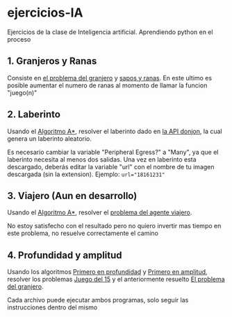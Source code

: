# ejercicios-IA
Ejercicios de la clase de Inteligencia artificial. Aprendiendo python en el proceso

## 1. Granjeros y Ranas
Consiste en [el problema del granjero](https://es.wikipedia.org/wiki/Acertijo_del_lobo,_la_cabra_y_la_col) y [sapos y ranas](https://es.wikipedia.org/wiki/Sapos_y_Ranas). En este ultimo es posible aumentar el numero de ranas al momento de llamar la funcion "juego(n)"

## 2. Laberinto
Usando el [Algoritmo A*](https://es.wikipedia.org/wiki/Algoritmo_de_búsqueda_A*), resolver el laberinto dado en [la API donjon](https://donjon.bin.sh/fantasy/dungeon/labyrinth.cgi), la cual genera un laberinto aleatorio.

Es necesario cambiar la variable "Peripheral Egress?" a "Many", ya que el laberinto necesita al menos dos salidas. Una vez en laberinto esta descargado, deberás editar la variable "url" con el nombre de tu imagen descargada (sin la extension). Ejemplo:
`url="18161231"`

## 3. Viajero (Aun en desarrollo)
Usando el [Algoritmo A*](https://es.wikipedia.org/wiki/Algoritmo_de_búsqueda_A*), resolver el [problema del agente viajero](https://es.wikipedia.org/wiki/Problema_del_viajante).

No estoy satisfecho con el resultado pero no quiero invertir mas tiempo en este problema, no resuelve correctamente el camino

## 4. Profundidad y amplitud
Usando los algoritmos [Primero en profundidad](http://163.10.22.82/OAS/recorrido_grafos/dfs__recorrido_en_profundidad.html) y [Primero en amplitud](http://163.10.22.82/OAS/recorrido_grafos/bfs__recorrido_en_amplitud.html), resolver los problemas [Juego del 15](https://es.wikipedia.org/wiki/Juego_del_15) y el anteriormente resuelto [El problema del granjero](https://es.wikipedia.org/wiki/Acertijo_del_lobo,_la_cabra_y_la_col).

Cada archivo puede ejecutar ambos programas, solo seguir las instrucciones dentro del mismo
